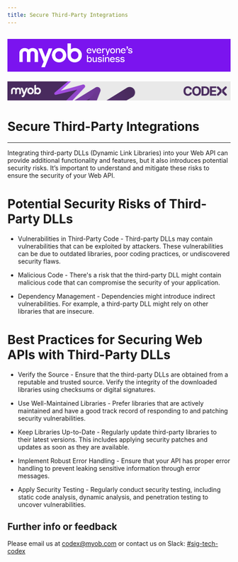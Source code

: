 ```yaml
---
title: Secure Third-Party Integrations
---
```


![MYOB Banner](../../../assets/images/myob-banner.png)
---


<!-- confluence-page-id: 9582805102 -->
![](../../assets/BANNER.png)

# Secure Third-Party Integrations

---

Integrating third-party DLLs (Dynamic Link Libraries) into your Web API can provide additional functionality and features, but it also introduces potential security risks. It’s important to understand and mitigate these risks to ensure the security of your Web API.

# Potential Security Risks of Third-Party DLLs
 - Vulnerabilities in Third-Party Code -
Third-party DLLs may contain vulnerabilities that can be exploited by attackers. These vulnerabilities can be due to outdated libraries, poor coding practices, or undiscovered security flaws.

- Malicious Code - There's a risk that the third-party DLL might contain malicious code that can compromise the security of your application.

- Dependency Management - Dependencies might introduce indirect vulnerabilities. For example, a third-party DLL might rely on other libraries that are insecure.


# Best Practices for Securing Web APIs with Third-Party DLLs
 - Verify the Source - Ensure that the third-party DLLs are obtained from a reputable and trusted source. Verify the integrity of the downloaded libraries using checksums or digital signatures.

 - Use Well-Maintained Libraries - Prefer libraries that are actively maintained and have a good track record of responding to and patching security vulnerabilities.

 - Keep Libraries Up-to-Date - Regularly update third-party libraries to their latest versions. This includes applying security patches and updates as soon as they are available.
 
 - Implement Robust Error Handling - Ensure that your API has proper error handling to prevent leaking sensitive information through error messages.
 
 - Apply Security Testing - Regularly conduct security testing, including static code analysis, dynamic analysis, and penetration testing to uncover vulnerabilities.

## Further info or feedback
Please email us at codex@myob.com or contact us on Slack: [#sig-tech-codex](https://myob.slack.com/archives/C02N8ADPGUX)


